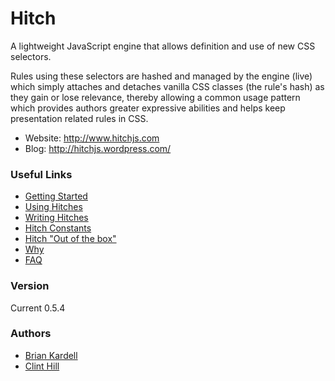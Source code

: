 Hitch
=========
A lightweight JavaScript engine that allows definition and use of new CSS selectors.  

Rules using these selectors are hashed and managed by the engine (live) which 
simply attaches and detaches vanilla CSS classes (the rule's hash) as they gain or lose relevance, 
thereby allowing a common usage pattern which provides authors greater expressive abilities 
and helps keep presentation related rules in CSS.

* Website: http://www.hitchjs.com
* Blog:    http://hitchjs.wordpress.com/


### Useful Links
* [Getting Started](https://github.com/bkardell/Hitch/wiki/Getting-Started)
* [Using Hitches](https://github.com/bkardell/Hitch/wiki/Using-Hitches)
* [Writing Hitches](https://github.com/bkardell/Hitch/wiki/Writing-Hitches)
* [Hitch Constants](https://github.com/bkardell/Hitch/wiki/Hitch-Constants)
* [Hitch "Out of the box"](https://github.com/bkardell/Hitch/wiki/Out-of-the-Box)
* [Why](https://github.com/bkardell/Hitch/wiki/Why-Hitch)
* [FAQ](https://github.com/bkardell/Hitch/wiki/FAQ)


### Version
Current 0.5.4

### Authors
* [Brian Kardell](mailto:bkardell@gmail.com?subject=Hitch)
* [Clint Hill](mailto:clint.hill@gmail.com?subject=Hitch)
